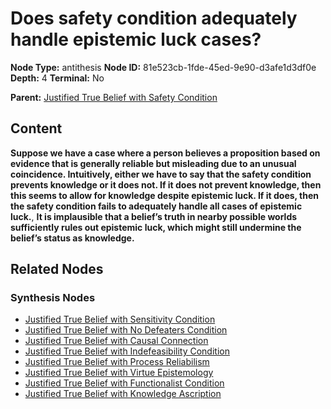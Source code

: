 # Does safety condition adequately handle epistemic luck cases?

**Node Type:** antithesis
**Node ID:** 81e523cb-1fde-45ed-9e90-d3afe1d3df0e
**Depth:** 4
**Terminal:** No

**Parent:** [Justified True Belief with Safety Condition](justified-true-belief-with-safety-condition-synthesis-2fe9b5da-a806-4fff-8212-7bf5b4d8ec49.md)

## Content

**Suppose we have a case where a person believes a proposition based on evidence that is generally reliable but misleading due to an unusual coincidence. Intuitively, either we have to say that the safety condition prevents knowledge or it does not. If it does not prevent knowledge, then this seems to allow for knowledge despite epistemic luck. If it does, then the safety condition fails to adequately handle all cases of epistemic luck.**, **It is implausible that a belief’s truth in nearby possible worlds sufficiently rules out epistemic luck, which might still undermine the belief’s status as knowledge.**

## Related Nodes

### Synthesis Nodes

- [Justified True Belief with Sensitivity Condition](justified-true-belief-with-sensitivity-condition-synthesis-699d78e4-32d8-4be5-b53f-8705fa1bb5a2.md)
- [Justified True Belief with No Defeaters Condition](justified-true-belief-with-no-defeaters-condition-synthesis-1511ad34-e50b-4304-b900-172e85a07d19.md)
- [Justified True Belief with Causal Connection](justified-true-belief-with-causal-connection-synthesis-20ad8eec-248e-4340-bb5b-c0d9abd59410.md)
- [Justified True Belief with Indefeasibility Condition](justified-true-belief-with-indefeasibility-condition-synthesis-860c2f25-0f4c-4fba-87b7-970fc04e0b96.md)
- [Justified True Belief with Process Reliabilism](justified-true-belief-with-process-reliabilism-synthesis-5f5688a1-cc18-4fa0-a410-049d11065f84.md)
- [Justified True Belief with Virtue Epistemology](justified-true-belief-with-virtue-epistemology-synthesis-fdf7e269-4071-4d40-9503-d86e90f162b2.md)
- [Justified True Belief with Functionalist Condition](justified-true-belief-with-functionalist-condition-synthesis-bcf77870-533e-4cd3-9103-41c7e5814ba8.md)
- [Justified True Belief with Knowledge Ascription](justified-true-belief-with-knowledge-ascription-synthesis-68e9f99c-e8b3-495a-a244-ac2c6fb20661.md)
